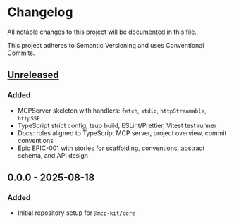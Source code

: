 # Changelog

All notable changes to this project will be documented in this file.

This project adheres to Semantic Versioning and uses Conventional Commits.

## [Unreleased]

### Added
- MCPServer skeleton with handlers: `fetch`, `stdio`, `httpStreamable`, `httpSSE`
- TypeScript strict config, tsup build, ESLint/Prettier, Vitest test runner
- Docs: roles aligned to TypeScript MCP server, project overview, commit conventions
- Epic EPIC-001 with stories for scaffolding, conventions, abstract schema, and API design

## 0.0.0 - 2025-08-18

### Added
- Initial repository setup for `@mcp-kit/core`

[Unreleased]: https://example.com/compare/v0.0.0...HEAD
